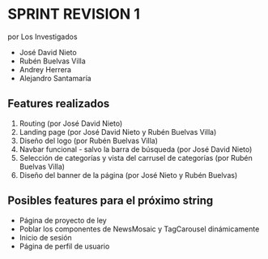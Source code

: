 # SPRINT REVISION 1

por Los Investigados
- José David Nieto
- Rubén Buelvas Villa
- Andrey Herrera
- Alejandro Santamaría

## Features realizados
1. Routing (por José David Nieto)
2. Landing page (por José David Nieto y Rubén Buelvas Villa)
3. Diseño del logo (por Rubén Buelvas Villa)
4. Navbar funcional - salvo la barra de búsqueda (por José David Nieto)
5. Selección de categorías y vista del carrusel de categorías (por Rubén Buelvas Villa)
6. Diseño del banner de la página (por José Nieto y Rubén Buelvas)

## Posibles features para el próximo string
- Página de proyecto de ley
- Poblar los componentes de NewsMosaic y TagCarousel dinámicamente
- Inicio de sesión
- Página de perfil de usuario
